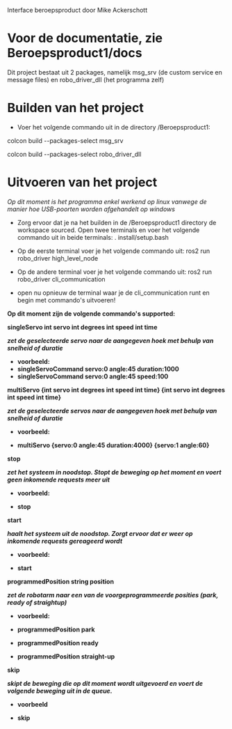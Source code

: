 Interface beroepsproduct door Mike Ackerschott

<h1>Voor de documentatie, zie Beroepsproduct1/docs</h1> 

Dit project bestaat uit 2 packages, namelijk msg_srv (de custom service en message files) en robo_driver_dll (het programma zelf)

<h1> Builden van het project</h1>

* Voer het volgende commando uit in de directory /Beroepsproduct1:

colcon build --packages-select msg_srv

colcon build --packages-select robo_driver_dll

<h1> Uitvoeren van het project</h1>

<i> Op dit moment is het programma enkel werkend op linux vanwege de manier hoe USB-poorten worden afgehandelt op windows </i>

* Zorg ervoor dat je na het builden in de /Beroepsproduct1 directory de workspace sourced. Open twee terminals en voer het volgende commando uit in beide terminals:
. install/setup.bash

* Op de eerste terminal voer je het volgende commando uit:
ros2 run robo_driver high_level_node

* Op de andere terminal voer je het volgende commando uit:
ros2 run robo_driver cli_communication

* open nu opnieuw de terminal waar je de cli_communication runt en begin met commando's uitvoeren!

<b> Op dit moment zijn de volgende commando's supported:

singleServo int servo int degrees int speed int time

<i> zet de geselecteerde servo naar de aangegeven hoek met behulp van snelheid of duratie </i>
* voorbeeld:
* singleServoCommand servo:0 angle:45 duration:1000
* singleServoCommand servo:0 angle:45 speed:100

multiServo {int servo int degrees int speed int time} {int servo int degrees int speed int time} 

<i> zet de geselecteerde servos naar de aangegeven hoek met behulp van snelheid of duratie </i>

* voorbeeld:

* multiServo {servo:0 angle:45 duration:4000} {servo:1 angle:60}

stop

<i> zet het systeem in noodstop. Stopt de beweging op het moment en voert geen inkomende requests meer uit </i>

* voorbeeld:

* stop

start

<i> haalt het systeem uit de noodstop. Zorgt ervoor dat er weer op inkomende requests gereageerd wordt</i>

* voorbeeld:

* start

programmedPosition string position

<i> zet de robotarm naar een van de voorgeprogrammeerde posities (park, ready of straightup) </i>
* voorbeeld:

* programmedPosition park

* programmedPosition ready

* programmedPosition straight-up 

skip

<i> skipt de beweging die op dit moment wordt uitgevoerd en voert de volgende beweging uit in de queue.</i>
* voorbeeld

* skip </b>

